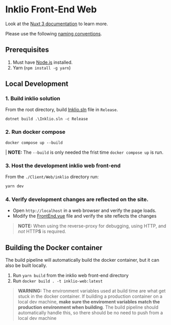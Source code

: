 # Inklio Front-End Web

Look at the [Nuxt 3 documentation](https://nuxt.com/docs/getting-started/introduction) to learn more.

Please use the following [naming conventions](naming.md).

## Prerequisites
 1. Must have [Node.js](https://nodejs.org/en) installed.
 2. Yarn (`npm install -g yarn`)

## Local Development

### 1. Build inklio solution

From the root directory, build [Inklio.sln](../../../Inklio.sln) file in `Release`.

`dotnet build .\Inklio.sln -c Release`

### 2. Run docker compose

`docker compose up --build`

| **NOTE:** The `--build` is only needed the frist time `docker compose up` is run.

### 3. Host the development inklio web front-end

From the `./Client/Web/inklio` directory run:

```bash
yarn dev
```

### 4. Verify development changes are reflected on the site.

* Open `http://localhost` in a web browser and verify the page loads.
* Modify the [FrontEnd.vue](./components/FrontPage.vue) file and verify the site reflects the changes

> **NOTE:** When using the reverse-proxy for debugging, using HTTP, and *not* HTTP**S** is required.

## Building the Docker container

The build pipeline will automatically build the docker container, but it can also be built locally.

1. Run `yarn build` from the inklio web front-end directory
2. Run `docker build . -t inklio-web:latest`

> **WARNING:** The environment variables used at build time are what get stuck in the docker container. If building a production container on a local dev machine, **make sure the enviroment variables match the production environment when building**. The build pipeline should automatically handle this, so there should be no need to push from a local dev machine
